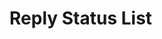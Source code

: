 # Reply Status List

<api-endpoint openapi-path="../openapi.json" endpoint="/dict/reply_status" method="get"/>